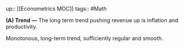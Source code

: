 up:: [[Econometrics MOC]]
tags:: #Math

**(A) Trend —** The long term trend pushing revenue up is inflation and productivity.

Monotonous, long-term trend, sufficiently regular and smooth.